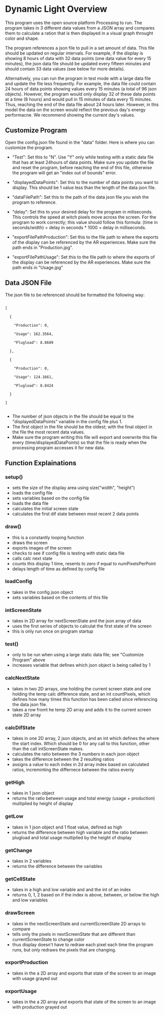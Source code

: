 # Dynamic Light Overview
 
This program uses the open source platform Processing to run. The program takes in 3 different data values from a JSON array and compares them to calculate a ration that is then displayed in a visual graph throught color and shape. 

The program references a json file to pull in a set amount of data. This file should be updated on regular intervals. For example, if the display is showing 8 hours of data with 32 data points (one data value for every 15 minutes), the json data file should be updated every fifteen minutes and should contain 33 data values (see below for more details).

Alternatively, you can run the program in test mode with a large data file and update the file less frequently. For example, the data file could contain 24 hours of data points showing values every 15 minutes (a total of 96 json objects). However, the program would only display 32 of these data points at a time (8 hours) and would pull in 15 minutes of data every 15 minutes. Thus, reaching the end of the data file about 24 hours later. However, in this model the data on the screen would reflect the previous day's energy performacne. We recommend showing the current day's values. 

## Customize Program

Open the config.json file found in the "data" folder. Here is where you can customize the program.

  - "Test": 
   Set this to "N". Use "Y" only while testing with a static data file that has at least 24hours of data points. Make sure you update the file and reset the program, before reaching the end of this file, otherwise the program will get an "index out of bounds" error. 

  - "displayedDataPoints": 
   Set this to the number of data points you want to display. This should be 1 value less than the length of the data json file.

  - "dataFilePath": 
   Set this to the path of the data json file you wish the program to reference.

  - "delay": 
   Set this to your desired delay for the program in miliseconds. This controls the speed at witch pixels move across the screen. For the program to work correctly; this value should follow this formula: (time in seconds/width) = delay in seconds * 1000 = delay in milliseconds.

  - "exportFilePathProduction": 
   Set this to the file path to where the exports of the display can be referenced by the AR experiences. Make sure the path ends in "Production.jpg".

  - "exportFilePathUsage":
   Set this to the file path to where the exports of the display can be referenced by the AR experiences. Make sure the path ends in "Usage.jpg"

## Data JSON File

The json file to be referenced should be formatted the following way: <br/>

<code>
[ <br/>
  { <br/>
    "Production": 0, <br/>
    "Usage": 162.3564, <br/>
    "Plugload": 8.8689<br/>
  }, <br/>
  { <br/>
    "Production": 0,<br/>
    "Usage": 124.1661,<br/>
    "Plugload": 8.8424<br/>
  }<br/>
]<br/>
</code>

- The number of json objects in the file should be equal to the "displayedDataPoints" variable in the config file plus 1. <br/>
- The first object in the file should be the oldest; with the final object in the file the most recent data values.
- Make sure the program writing this file will export and overwrite this file every (time/displayedDataPoints) so that the file is ready when the processing program accesses it for new data.

## Function Explainations

### setup()

- sets the size of the display area using size("width", "height") 
- loads the config file
- sets variables based on the config file
- loads the data file
- calculates the initial screen state
- calculates the first dif state between most recent 2 data points

### draw()

- this is a constantly looping function <br/>
- draws the screen
- exports images of the screen
- checks to see if config file is testing with static data file
- calls calc next state
- counts this display 1 time, resents to zero if equal to numPixelsPerPoint
- delays length of time as defined by config file


### loadConfig 

- takes in the config json object
- sets variables based on the contents of this file

### intScreenState

- takes in 2D array for nextScreenState and the json array of data
- uses the first series of objects to calculat the first state of the screen
- this is only run once on program startup

### test()

- only to be run when using a large static data file; see "Customize Program" above
- increases variable that defines which json object is being called by 1

### calcNextState

- takes in two 2D arrays, one holding the current screen state and one holding the temp calc difference state, and an int countPixels, which defines how many times this function has been called since referencing the data json file.
- takes a row fromt he temp 2D array and adds it to the current screen state 2D array

### calcDifState

- takes in one 2D array, 2 json objects, and an int which defines the where the start index. Which should be 0 for any call to this function, other than the call intScreenState makes.
- calculates the ratio between the 3 numbers in each json object
- takes the difference between the 2 resulting ratios
- assigns a value to each index in 2d array index based on calculated ratios, increminting the differnece between the ratios evenly

### getHigh

- takes in 1 json object
- returns the ratio between usage and total energy (usage + production) multiplied by height of display

### getLow

- takes in 1 json object and 1 float value, defined as high
- returns the difference between high variable and the ratio between plugload and total usage multiplied by the height of display

### getChange

- takes in 2 variables
- returns the difference between the variables

### getCellState

- takes in a high and low variable and and the int of an index
- returns 0, 1, 2 based on if the index is above, between, or below the high and low variables

### drawScreen

- takes in the nextScreenState and currentScreenState 2D arrays to compare
- tells only the pixels in nextScreenState that are different than currentScreenState to change color
- thus display doesn't have to redraw each pixel each time the program runs, but only redraws the pixels that are changing.

### exportProduction

- takes in the a 2D array and exports that state of the screen to an image with usage grayed out

### exportUsage

- takes in the a 2D array and exports that state of the screen to an image with production grayed out
